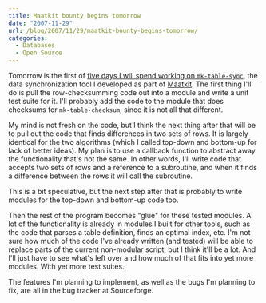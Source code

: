 ```yaml
---
title: Maatkit bounty begins tomorrow
date: "2007-11-29"
url: /blog/2007/11/29/maatkit-bounty-begins-tomorrow/
categories:
  - Databases
  - Open Source
---
```

Tomorrow is the first of [five days I will spend working on `mk-table-sync`][1], the data synchronization tool I developed as part of [Maatkit][2]. The first thing I'll do is pull the row-checksumming code out into a module and write a unit test suite for it. I'll probably add the code to the module that does checksums for `mk-table-checksum`, since it is not all that different.

My mind is not fresh on the code, but I think the next thing after that will be to pull out the code that finds differences in two sets of rows. It is largely identical for the two algorithms (which I called top-down and bottom-up for lack of better ideas). My plan is to use a callback function to abstract away the functionality that's not the same. In other words, I'll write code that accepts two sets of rows and a reference to a subroutine, and when it finds a difference between the rows it will call the subroutine.

This is a bit speculative, but the next step after that is probably to write modules for the top-down and bottom-up code too.

Then the rest of the program becomes "glue" for these tested modules. A lot of the functionality is already in modules I built for other tools, such as the code that parses a table definition, finds an optimal index, etc. I'm not sure how much of the code I've already written (and tested) will be able to replace parts of the current non-modular script, but I think it'll be a lot. And I'll just have to see what's left over and how much of that fits into yet more modules. With yet more test suites.

The features I'm planning to implement, as well as the bugs I'm planning to fix, are all in the bug tracker at Sourceforge.

 [1]: http://www.xaprb.com/blog/2007/11/26/four-companies-to-sponsor-maatkit-development/
 [2]: http://code.google.com/p/maatkit/
